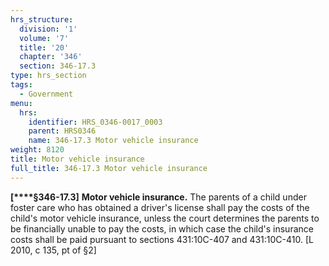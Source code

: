 ```yaml
---
hrs_structure:
  division: '1'
  volume: '7'
  title: '20'
  chapter: '346'
  section: 346-17.3
type: hrs_section
tags:
  - Government
menu:
  hrs:
    identifier: HRS_0346-0017_0003
    parent: HRS0346
    name: 346-17.3 Motor vehicle insurance
weight: 8120
title: Motor vehicle insurance
full_title: 346-17.3 Motor vehicle insurance
---
```

**[****§346-17.3]** **Motor vehicle insurance.** The parents of a child under foster care who has obtained a driver's license shall pay the costs of the child's motor vehicle insurance, unless the court determines the parents to be financially unable to pay the costs, in which case the child's insurance costs shall be paid pursuant to sections 431:10C-407 and 431:10C-410\. [L 2010, c 135, pt of §2]
